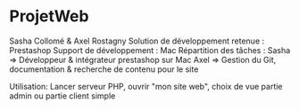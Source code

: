 # ProjetWeb
Sasha Collomé & Axel Rostagny
Solution de développement retenue : Prestashop
Support de développement : Mac
Répartition des tâches :
Sasha => Développeur & intégrateur prestashop sur Mac 
Axel => Gestion du Git, documentation & recherche de contenu pour le site

Utilisation:
Lancer serveur PHP, ouvrir "mon site web", choix de vue partie admin ou partie client simple
